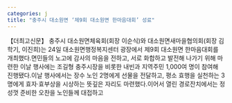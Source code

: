 ```yaml
---
categories: j
title: "충주시 대소원면 ‘제9회 대소원면 한마음대회’ 성료"
---
```

【더최고신문】 충주시 대소원면체육회(회장 이순식)와 대소원면새마을협의회(회장 김학기, 이진희)는 24일 대소원면행정복지센터 광장에서 제9회 대소원면 한마음대회를 개최했다.면민들의 노고에 감사의 마음을 전하고, 서로 화합하고 발전해 나가기 위해 마련한 이날 행사에는 조길형 충주시장을 비롯한 내빈과 지역주민 1,000여 명이 참여해 진행됐다.이날 행사에서는 장수 노인 2명에게 선물을 전달하고, 평소 효행을 실천하는 3명에게 효자·효부상을 시상하는 뜻깊은 자리도 마련했다.이어서 열린 경로잔치에서는 정성껏 준비한 오찬을 노인들께 대접하고